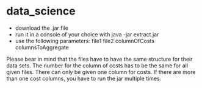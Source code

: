 # data_science

* download the .jar file
* run it in a console of your choice with java -jar extract.jar
* use the following parameters: file1 file2 columnOfCosts columnsToAggregate

Please bear in mind that the files have to have the same structure for their data sets. The number for the column of costs has to be the same for all given files. There can only be given one column for costs. If there are more than one cost columns, you have to run the jar multiple times.
